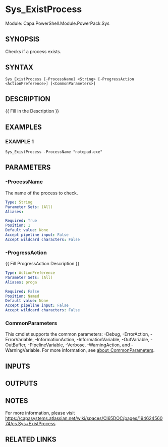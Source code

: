 # Sys_ExistProcess

Module: Capa.PowerShell.Module.PowerPack.Sys

## SYNOPSIS
Checks if a process exists.

## SYNTAX

```
Sys_ExistProcess [-ProcessName] <String> [-ProgressAction <ActionPreference>] [<CommonParameters>]
```

## DESCRIPTION
{{ Fill in the Description }}

## EXAMPLES

### EXAMPLE 1
```
Sys_ExistProcess -ProcessName "notepad.exe"
```

## PARAMETERS

### -ProcessName
The name of the process to check.

```yaml
Type: String
Parameter Sets: (All)
Aliases:

Required: True
Position: 1
Default value: None
Accept pipeline input: False
Accept wildcard characters: False
```

### -ProgressAction
{{ Fill ProgressAction Description }}

```yaml
Type: ActionPreference
Parameter Sets: (All)
Aliases: proga

Required: False
Position: Named
Default value: None
Accept pipeline input: False
Accept wildcard characters: False
```

### CommonParameters
This cmdlet supports the common parameters: -Debug, -ErrorAction, -ErrorVariable, -InformationAction, -InformationVariable, -OutVariable, -OutBuffer, -PipelineVariable, -Verbose, -WarningAction, and -WarningVariable. For more information, see [about_CommonParameters](http://go.microsoft.com/fwlink/?LinkID=113216).

## INPUTS

## OUTPUTS

## NOTES
For more information, please visit https://capasystems.atlassian.net/wiki/spaces/CI65DOC/pages/19462456074/cs.Sys+ExistProcess

## RELATED LINKS
